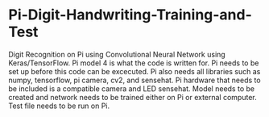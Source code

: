 # Pi-Digit-Handwriting-Training-and-Test
Digit Recognition on Pi using Convolutional Neural Network using Keras/TensorFlow. Pi model 4 is what the code is written for. Pi needs to be set up before this code can be excecuted. Pi also needs all libraries such as numpy, tensorflow, pi camera, cv2, and sensehat. Pi hardware that needs to be included is a compatible camera and LED sensehat. Model needs to be created and network needs to be trained either on Pi or external computer. Test file needs to be run on Pi.

